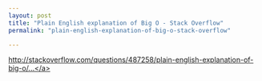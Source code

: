 ```yaml
---
layout: post
title: "Plain English explanation of Big O - Stack Overflow"
permalink: "plain-english-explanation-of-big-o-stack-overflow"

---
```


<a href="http://stackoverflow.com/questions/487258/plain-english-explanation-of-big-o/487278#487278">http://stackoverflow.com/questions/487258/plain-english-explanation-of-big-o/...</a>
